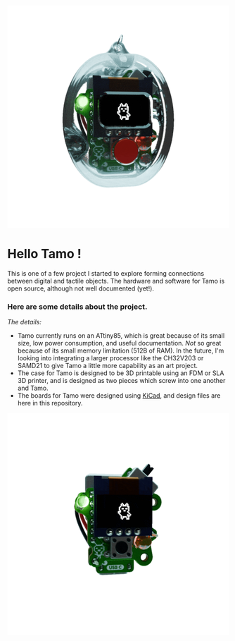 
![](images/tamo_rotating_small.gif)

# Hello Tamo !

This is one of a few project I started to explore forming connections between digital and tactile objects. The hardware and software for Tamo is open source, although not well documented (yet!). 

### Here are some details about the project.

*The details:*

- Tamo currently runs on an ATtiny85, which is great because of its small size, low power consumption, and useful documentation. *Not* so great because of its small memory limitation (512B of RAM). In the future, I'm looking into integrating a larger processor like the CH32V203 or SAMD21 to give Tamo a little more capability as an art project.
- The case for Tamo is designed to be 3D printable using an FDM or SLA 3D printer, and is designed as two pieces which screw into one another and Tamo.
- The boards for Tamo were designed using [KiCad](), and design files are here in this repository.

![](images/tamo_nocase_small.gif)
